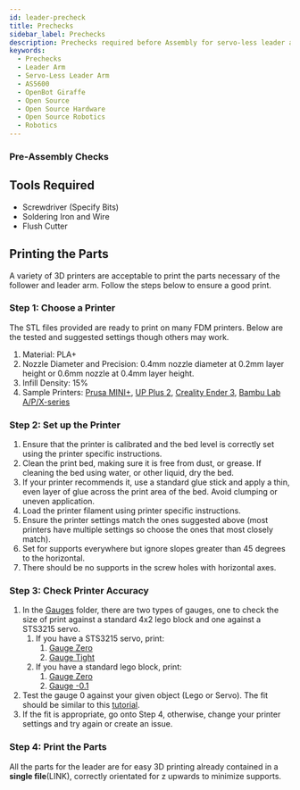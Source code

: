 ```yaml
---
id: leader-precheck
title: Prechecks
sidebar_label: Prechecks
description: Prechecks required before Assembly for servo-less leader arm.
keywords:
  - Prechecks
  - Leader Arm
  - Servo-Less Leader Arm
  - AS5600
  - OpenBot Giraffe
  - Open Source
  - Open Source Hardware
  - Open Source Robotics
  - Robotics
---
```


<!-- @format -->

### Pre‐Assembly Checks

## Tools Required

- Screwdriver (Specify Bits)
- Soldering Iron and Wire
- Flush Cutter

## Printing the Parts

A variety of 3D printers are acceptable to print the parts necessary of the follower and leader arm. Follow the steps below to ensure a good print.

### Step 1: Choose a Printer

The STL files provided are ready to print on many FDM printers. Below are the tested and suggested settings though others may work.

1.  Material: PLA+
2.  Nozzle Diameter and Precision: 0.4mm nozzle diameter at 0.2mm layer height or 0.6mm nozzle at 0.4mm layer height.
3.  Infill Density: 15%
4.  Sample Printers: [Prusa MINI+](https://www.prusa3d.com/product/original-prusa-mini-semi-assembled-3d-printer-4/), [UP Plus 2](https://shop.tiertime.com/product/tiertime-up-plus-2-3d-printer/), [Creality Ender 3](https://www.amazon.com/Comgrow-Creality-Ender-Aluminum-220x220x250mm/dp/B07BR3F9N6/), [Bambu Lab A/P/X-series](https://bambulab.com)

### Step 2: Set up the Printer

1.  Ensure that the printer is calibrated and the bed level is correctly set using the printer specific instructions.
2.  Clean the print bed, making sure it is free from dust, or grease. If cleaning the bed using water, or other liquid, dry the bed.
3.  If your printer recommends it, use a standard glue stick and apply a thin, even layer of glue across the print area of the bed. Avoid clumping or uneven application.
4.  Load the printer filament using printer specific instructions.
5.  Ensure the printer settings match the ones suggested above (most printers have multiple settings so choose the ones that most closely match).
6.  Set for supports everywhere but ignore slopes greater than 45 degrees to the horizontal.
7.  There should be no supports in the screw holes with horizontal axes.

### Step 3: Check Printer Accuracy

1.  In the [Gauges](STL/Gauges) folder, there are two types of gauges, one to check the size of print against a standard 4x2 lego block and one against a STS3215 servo.
    1. If you have a STS3215 servo, print:
       1. [Gauge Zero](STL/Gauges/Gauge_0.STL)
       2. [Gauge Tight](STL/Gauges/Gauge_tight_1.STL)
    2. If you have a standard lego block, print:
       1. [Gauge Zero](STL/Gauges/Lego_Size_Test_02_zero.STL)
       2. [Gauge -0.1](STL/Gauges/Lego_Size_Test_02_minuspoint1.STL)
2.  Test the gauge 0 against your given object (Lego or Servo). The fit should be similar to this [tutorial](https://youtu.be/dss8E3DG2rA).
3.  If the fit is appropriate, go onto Step 4, otherwise, change your printer settings and try again or create an issue.

### Step 4: Print the Parts

All the parts for the leader are for easy 3D printing already contained in a **single file**(LINK), correctly orientated for z upwards to minimize supports.
